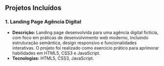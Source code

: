 ## Projetos Incluídos


### 1. Landing Page Agência Digital
- **Descrição:** Landing page desenvolvida para uma agência digital fictícia, com foco em práticas de desenvolvimento web moderno, incluindo estruturação semântica, design responsivo e funcionalidades interativas. O projeto foi realizado como exercício prático para aprimorar habilidades em HTML5, CSS3 e JavaScript.
- **Tecnologias:** HTML5, CSS3, JavaScript.
